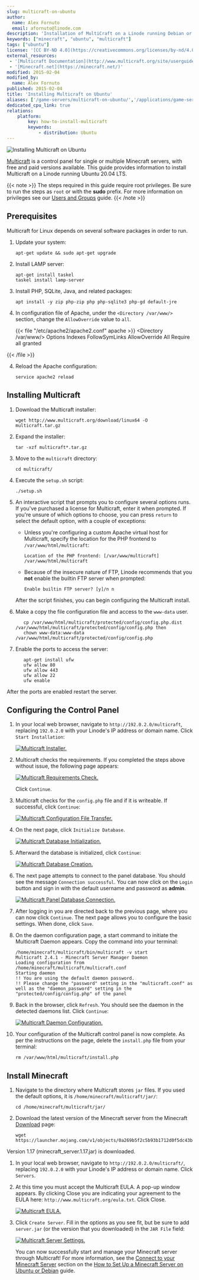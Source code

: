 ```yaml
---
slug: multicraft-on-ubuntu
author:
  name: Alex Fornuto
  email: afornuto@linode.com
description: 'Installation of MultiCraft on a Linode running Debian or Ubuntu'
keywords: ["minecraft", "ubuntu", "multicraft"]
tags: ["ubuntu"]
license: '[CC BY-ND 4.0](https://creativecommons.org/licenses/by-nd/4.0)'
external_resources:
 - '[Multicraft Documentation](http://www.multicraft.org/site/userguide?view=index)'
 - '[Minecraft.net](https://minecraft.net/)'
modified: 2015-02-04
modified_by:
  name: Alex Fornuto
published: 2015-02-04
title: 'Installing Multicraft on Ubuntu'
aliases: ['/game-servers/multicraft-on-ubuntu/','/applications/game-servers/multicraft-on-ubuntu/']
dedicated_cpu_link: true
relations:
    platform:
        key: how-to-install-multicraft
        keywords:
            - distribution: Ubuntu
---
```


![Installing Multicraft on Ubuntu](Installing_Multicraft_on_Ubuntu_smg.jpg)


[Multicraft](http://www.multicraft.org/) is a control panel for single or multiple Minecraft servers, with free and paid versions available. This guide provides information to install Multicraft on a Linode running Ubuntu 20.04 LTS.

{{< note >}}
The steps required in this guide require root privileges. Be sure to run the steps as `root` or with the **sudo** prefix. For more information on privileges see our [Users and Groups](/docs/tools-reference/linux-users-and-groups/) guide.
{{< /note >}}

## Prerequisites

Multicraft for Linux depends on several software packages in order to run.

1.  Update your system:

        apt-get update && sudo apt-get upgrade

1.  Install LAMP server:

        apt-get install taskel
        taskel install lamp-server

1.  Install PHP, SQLite, Java, and related packages:

        apt install -y zip php-zip php php-sqlite3 php-gd default-jre


1.  In configuration file of Apache, under the `<Directory /var/www/>` section, change the `AllowOverride` value to `all`.

    {{< file "/etc/apache2/apache2.conf" apache >}}
<Directory /var/www/>
        Options Indexes FollowSymLinks
        AllowOverride All
        Require all granted
</Directory>

{{< /file >}}


4.  Reload the Apache configuration:

        service apache2 reload

## Installing Multicraft

1.  Download the Multicraft installer:

        wget http://www.multicraft.org/download/linux64 -O multicraft.tar.gz

1.  Expand the installer:

        tar -xzf multicraft*.tar.gz

1.  Move to the `multicraft` directory:

        cd multicraft/

1.  Execute the `setup.sh` script:

        ./setup.sh

1.  An interactive script that prompts you to configure several options runs. If you've purchased a license for Multicraft, enter it when prompted. If you're unsure of which options to choose, you can press `return` to select the default option, with a couple of exceptions:

    * Unless you're configuring a custom Apache virtual host for Multicraft, specify the location for the PHP frontend to `/var/www/html/multicraft`:

          Location of the PHP frontend: [/var/www/multicraft] /var/www/html/multicraft

    * Because of the insecure nature of FTP, Linode recommends that you **not** enable the builtin FTP server when prompted:

          Enable builtin FTP server? [y]/n n

    After the script finishes, you can begin configuring the Multicraft install.

1. Make a copy the file configuration file and access to the `www-data` user.

          cp /var/www/html/multicraft/protected/config/config.php.dist /var/www/html/multicraft/protected/config/config.php then
          chown www-data:www-data /var/www/html/multicraft/protected/config/config.php

1. Enable the ports to access the server:

          apt-get install ufw
          ufw allow 80
          ufw allow 443
          ufw allow 22
          ufw enable

  After the ports are enabled restart the server.

## Configuring the Control Panel

1.  In your local web browser, navigate to `http://192.0.2.0/multicraft`, replacing `192.0.2.0` with your Linode's IP address or domain name. Click `Start Installation`:

    [![Multicraft Installer.](multicraft-init_small-1804.png)](multicraft-init-1804.png)

2.  Multicraft checks the requirements. If you completed the steps above without issue, the following page appears:

    [![Multicraft Requirements Check.](multicraft-reqs-2004.png)](multicraft-reqs-2004.png)

    Click `Continue`.

3.  Multicraft checks for the `config.php` file and if it is writeable. If successful, click `Continue`:

    [![Multicraft Configuration File Transfer.](multicraft-config-2004.png)](multicraft-config-2004.png)

4.  On the next page, click `Initialize Database`.

    [![Multicraft Database Initialization.](multicraft-db-initialize_small-1804.png)](multicraft-db-initialize-1804.png)

5.  Afterward the database is initialized, click `Continue`:

    [![Multicraft Database Creation.](multicraft-db_small-1804.png)](multicraft-db-1804.png)

6.  The next page attempts to connect to the panel database. You should see the message `Connection successful`. You can now click on the `Login` button and sign in with the default username and password as **admin**.

    [![Multicraft Panel Database Connection.](multicraft-panel_small-1804.png)](multicraft-panel-1804.png)

7.  After logging in you are directed back to the previous page, where you can now click `Continue`. The next page allows you to configure the basic settings. When done, click `Save`.

8.  On the daemon configuration page, a start command to initiate the Multicraft Daemon appears. Copy the command into your terminal:

        /home/minecraft/multicraft/bin/multicraft -v start
        Multicraft 2.4.1 - Minecraft Server Manager Daemon
        Loading configuration from /home/minecraft/multicraft/multicraft.conf
        Starting daemon
        !! You are using the default daemon password.
        !! Please change the "password" setting in the "multicraft.conf" as well as the "daemon_password" setting in the "protected/config/config.php" of the panel

9.  Back in the browser, click  `Refresh`. You should see the daemon in the detected daemons list. Click `Continue`:

    [![Multicraft Daemon Configuration.](multicraft-daemon_small-1804.png)](multicraft-daemon-1804.png)

10.  Your configuration of the Multicraft control panel is now complete. As per the instructions on the page, delete the `install.php` file from your terminal:

         rm /var/www/html/multicraft/install.php

## Install Minecraft

1.  Navigate to the directory where Multicraft stores `jar` files. If you used the default options, it is `/home/minecraft/multicraft/jar/`:

        cd /home/minecraft/multicraft/jar/

1.  Download the latest version of the Minecraft server from the Minecraft [Download](https://minecraft.net/download) page:

        wget  https://launcher.mojang.com/v1/objects/0a269b5f2c5b93b1712d0f5dc43b6182b9ab254e/server.jar

Version 1.17 (minecraft_server.1.17.jar) is downloaded.

1.  In your local web browser, navigate to `http://192.0.2.0/multicraft/`, replacing `192.0.2.0` with your Linode's IP address or domain name. Click `Servers`.

1.  At this time you must accept the Multicraft EULA. A pop-up window appears. By clicking Close you are indicating your agreement to the EULA here: `http://www.multicraft.org/eula.txt`. Click Close.

       [![Multicraft EULA.](multicraft-eula-popup.png)](multicraft-eula-popup.png)

1.  Click `Create Server`. Fill in the options as you see fit, but be sure to add `server.jar` (or the version that you downloaded) in the `JAR File` field:

    [![Multicraft Server Settings.](multicraft-server-settings_small-1804.png)](multicraft-server-settings-1804.png)

    You can now successfully start and manage your Minecraft server through Multicraft! For more information, see the [Connect to your Minecraft Server](/docs/guides/how-to-set-up-minecraft-server-on-ubuntu-or-debian/#connect-to-your-minecraft-server) section on the [How to Set Up a Minecraft Server on Ubuntu or Debian](/docs/guides/how-to-set-up-minecraft-server-on-ubuntu-or-debian) guide.
